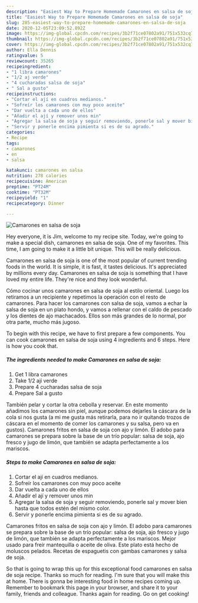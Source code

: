 ```yaml
---
description: "Easiest Way to Prepare Homemade Camarones en salsa de soja"
title: "Easiest Way to Prepare Homemade Camarones en salsa de soja"
slug: 285-easiest-way-to-prepare-homemade-camarones-en-salsa-de-soja
date: 2020-12-05T23:09:52.892Z
image: https://img-global.cpcdn.com/recipes/3b2f71ce07802a91/751x532cq70/camarones-en-salsa-de-soja-foto-principal.jpg
thumbnail: https://img-global.cpcdn.com/recipes/3b2f71ce07802a91/751x532cq70/camarones-en-salsa-de-soja-foto-principal.jpg
cover: https://img-global.cpcdn.com/recipes/3b2f71ce07802a91/751x532cq70/camarones-en-salsa-de-soja-foto-principal.jpg
author: Ella Dennis
ratingvalue: 5
reviewcount: 35265
recipeingredient:
- "1 libra camarones"
- "1/2 aj verde"
- "4 cucharadas salsa de soja"
- " Sal a gusto"
recipeinstructions:
- "Cortar el ají en cuadros medianos."
- "Sofreír los camarones con muy poco aceite"
- "Dar vuelta a cada uno de ellos"
- "Añadir el ají y remover unos min"
- "Agregar la salsa de soja y seguir removiendo, ponerle sal y mover bien hasta que todos estén del mismo color."
- "Servir y ponerle encima pimienta si es de su agrado."
categories:
- Recipe
tags:
- camarones
- en
- salsa

katakunci: camarones en salsa 
nutrition: 278 calories
recipecuisine: American
preptime: "PT24M"
cooktime: "PT32M"
recipeyield: "1"
recipecategory: Dinner

---
```



![Camarones en salsa de soja](https://img-global.cpcdn.com/recipes/3b2f71ce07802a91/751x532cq70/camarones-en-salsa-de-soja-foto-principal.jpg)

Hey everyone, it is Jim, welcome to my recipe site. Today, we're going to make a special dish, camarones en salsa de soja. One of my favorites. This time, I am going to make it a little bit unique. This will be really delicious.

Camarones en salsa de soja is one of the most popular of current trending foods in the world. It is simple, it is fast, it tastes delicious. It's appreciated by millions every day. Camarones en salsa de soja is something that I have loved my entire life. They're nice and they look wonderful.

Cómo cocinar unos camarones en salsa de soja al estilo oriental. Luego los retiramos a un recipiente y repetimos la operación con el resto de camarones. Para hacer los camarones con salsa de soja, vamos a echar la salsa de soja en un plato hondo, y vamos a rellenar con el caldo de pescado y los dientes de ajo machacados. Ellos son más grandes de lo normal, por otra parte, mucho más jugoso.


To begin with this recipe, we have to first prepare a few components. You can cook camarones en salsa de soja using 4 ingredients and 6 steps. Here is how you cook that.

<!--inarticleads1-->

##### The ingredients needed to make Camarones en salsa de soja:

1. Get 1 libra camarones
1. Take 1/2 ají verde
1. Prepare 4 cucharadas salsa de soja
1. Prepare  Sal a gusto


También pelar y cortar la otra cebolla y reservar. En este momento añadimos los camarones sin piel, aunque podemos dejarles la cáscara de la cola si nos gusta (a mi me gusta más retirarla, para no ir quitando trozos de cáscara en el momento de comer los camarones y su salsa, pero va en gustos). Camarones fritos en salsa de soja con ajo y limón. El adobo para camarones se prepara sobre la base de un trío popular: salsa de soja, ajo fresco y jugo de limón, que también se adapta perfectamente a los mariscos. 

<!--inarticleads2-->

##### Steps to make Camarones en salsa de soja:

1. Cortar el ají en cuadros medianos.
1. Sofreír los camarones con muy poco aceite
1. Dar vuelta a cada uno de ellos
1. Añadir el ají y remover unos min
1. Agregar la salsa de soja y seguir removiendo, ponerle sal y mover bien hasta que todos estén del mismo color.
1. Servir y ponerle encima pimienta si es de su agrado.


Camarones fritos en salsa de soja con ajo y limón. El adobo para camarones se prepara sobre la base de un trío popular: salsa de soja, ajo fresco y jugo de limón, que también se adapta perfectamente a los mariscos. Mejor usado para freír mantequilla o aceite de oliva. Este plato está hecho de moluscos pelados. Recetas de espaguetis con gambas camarones y salsa de soja. 

So that is going to wrap this up for this exceptional food camarones en salsa de soja recipe. Thanks so much for reading. I'm sure that you will make this at home. There is gonna be interesting food in home recipes coming up. Remember to bookmark this page in your browser, and share it to your family, friends and colleague. Thanks again for reading. Go on get cooking!
